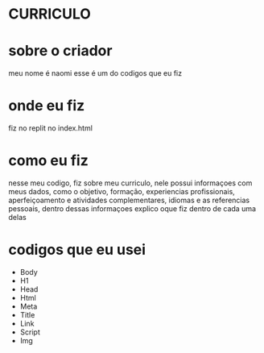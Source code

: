 # CURRICULO
# sobre o criador 
meu nome é naomi esse é um do codigos que eu fiz

# onde eu fiz
fiz no replit no index.html 

# como eu fiz
nesse meu codigo, fiz sobre meu curriculo, nele possui informaçoes com meus dados, como o objetivo, formação, experiencias profissionais, aperfeiçoamento e atividades complementares, idiomas e as referencias pessoais, dentro dessas informaçoes explico oque fiz dentro de cada uma delas

# codigos que eu usei
* Body
* H1
* Head
* Html
* Meta
* Title
* Link
* Script
* Img

